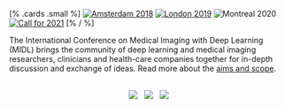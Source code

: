 [% .cards .small %]
[![Amsterdam 2018](/images/card-small-2018.png)](https://midl.amsterdam)
[![London 2019](/images/card-small-2019.png)](https://2019.midl.io)
![Montreal 2020](/images/card-small-2020.png)
[![Call for 2021](/images/card-small-2021.png)](/call-for-2021.html)
[% / %]

The International Conference on Medical Imaging with Deep Learning (MIDL) brings the community of deep learning and medical imaging researchers, clinicians and health-care companies together for in-depth discussion and exchange of ideas. Read more about the [aims and scope](/aims-and-scope.html).

<p align=center>
  &nbsp;<br>
  <a href="https://twitter.com/midl_conference"><img src="/images/icons8-twitter-24.png"></a>
  &nbsp;
  <a href="https://www.youtube.com/channel/UCd87UPUTt-oqTeGi8fQw-_w/videos"><img src="/images/icons8-play-button-24.png"></a>
  &nbsp;
  <a href="https://github.com/MIDL-Conference/midl-website"><img src="/images/icons8-github-24.png"></a>
</p>

